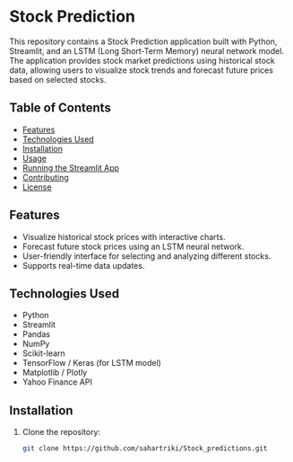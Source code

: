 # Stock Prediction

This repository contains a Stock Prediction application built with Python, Streamlit, and an LSTM (Long Short-Term Memory) neural network model. The application provides stock market predictions using historical stock data, allowing users to visualize stock trends and forecast future prices based on selected stocks.

## Table of Contents
- [Features](#features)
- [Technologies Used](#technologies-used)
- [Installation](#installation)
- [Usage](#usage)
- [Running the Streamlit App](#running-the-streamlit-app)
- [Contributing](#contributing)
- [License](#license)

## Features
- Visualize historical stock prices with interactive charts.
- Forecast future stock prices using an LSTM neural network.
- User-friendly interface for selecting and analyzing different stocks.
- Supports real-time data updates.

## Technologies Used
- Python
- Streamlit
- Pandas
- NumPy
- Scikit-learn
- TensorFlow / Keras (for LSTM model)
- Matplotlib / Plotly
- Yahoo Finance API

## Installation

1. Clone the repository:
   ```bash
   git clone https://github.com/sahartriki/Stock_predictions.git

